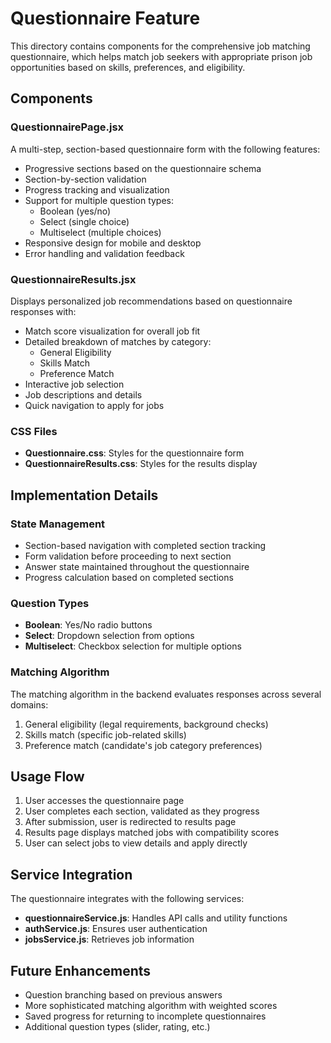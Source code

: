 # Questionnaire Feature

This directory contains components for the comprehensive job matching questionnaire, which helps match job seekers with appropriate prison job opportunities based on skills, preferences, and eligibility.

## Components

### QuestionnairePage.jsx
A multi-step, section-based questionnaire form with the following features:
- Progressive sections based on the questionnaire schema
- Section-by-section validation
- Progress tracking and visualization
- Support for multiple question types:
  - Boolean (yes/no)
  - Select (single choice)
  - Multiselect (multiple choices)
- Responsive design for mobile and desktop
- Error handling and validation feedback

### QuestionnaireResults.jsx
Displays personalized job recommendations based on questionnaire responses with:
- Match score visualization for overall job fit
- Detailed breakdown of matches by category:
  - General Eligibility
  - Skills Match
  - Preference Match
- Interactive job selection
- Job descriptions and details
- Quick navigation to apply for jobs

### CSS Files
- **Questionnaire.css**: Styles for the questionnaire form
- **QuestionnaireResults.css**: Styles for the results display

## Implementation Details

### State Management
- Section-based navigation with completed section tracking
- Form validation before proceeding to next section
- Answer state maintained throughout the questionnaire
- Progress calculation based on completed sections

### Question Types
- **Boolean**: Yes/No radio buttons
- **Select**: Dropdown selection from options
- **Multiselect**: Checkbox selection for multiple options

### Matching Algorithm
The matching algorithm in the backend evaluates responses across several domains:
1. General eligibility (legal requirements, background checks)
2. Skills match (specific job-related skills)
3. Preference match (candidate's job category preferences)

## Usage Flow
1. User accesses the questionnaire page
2. User completes each section, validated as they progress
3. After submission, user is redirected to results page
4. Results page displays matched jobs with compatibility scores
5. User can select jobs to view details and apply directly

## Service Integration
The questionnaire integrates with the following services:
- **questionnaireService.js**: Handles API calls and utility functions
- **authService.js**: Ensures user authentication
- **jobsService.js**: Retrieves job information

## Future Enhancements
- Question branching based on previous answers
- More sophisticated matching algorithm with weighted scores
- Saved progress for returning to incomplete questionnaires
- Additional question types (slider, rating, etc.) 